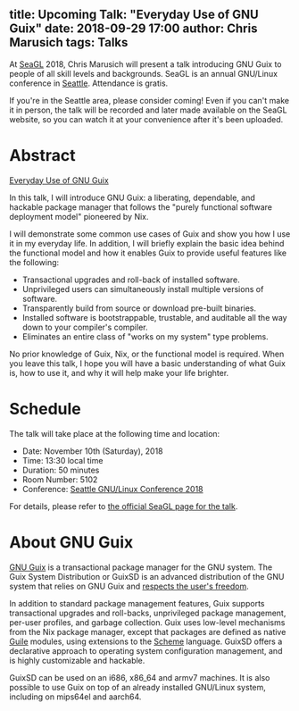 title: Upcoming Talk: "Everyday Use of GNU Guix"
date: 2018-09-29 17:00
author: Chris Marusich
tags: Talks
---

At [SeaGL](https://seagl.org/) 2018, Chris Marusich will present a
talk introducing GNU Guix to people of all skill levels and
backgrounds.  SeaGL is an annual GNU/Linux conference in
[Seattle](https://en.wikipedia.org/wiki/Seattle).  Attendance is
gratis.

If you're in the Seattle area, please consider coming!  Even if you
can't make it in person, the talk will be recorded and later made
available on the SeaGL website, so you can watch it at your
convenience after it's been uploaded.

# Abstract

[Everyday Use of GNU
Guix](https://osem.seagl.org/conferences/seagl2018/program/proposals/526)

In this talk, I will introduce GNU Guix: a liberating, dependable, and
hackable package manager that follows the "purely functional software
deployment model" pioneered by Nix.

I will demonstrate some common use cases of Guix and show you how I
use it in my everyday life. In addition, I will briefly explain the
basic idea behind the functional model and how it enables Guix to
provide useful features like the following:

* Transactional upgrades and roll-back of installed software.
* Unprivileged users can simultaneously install multiple versions of
  software.
* Transparently build from source or download pre-built binaries.
* Installed software is bootstrappable, trustable, and auditable all
  the way down to your compiler's compiler.
* Eliminates an entire class of "works on my system" type problems.

No prior knowledge of Guix, Nix, or the functional model is
required. When you leave this talk, I hope you will have a basic
understanding of what Guix is, how to use it, and why it will help
make your life brighter.

# Schedule

The talk will take place at the following time and location:

* Date: November 10th (Saturday), 2018
* Time: 13:30 local time
* Duration: 50 minutes
* Room Number: 5102
* Conference: [Seattle GNU/Linux Conference 2018](https://seagl.org)

For details, please refer to [the official SeaGL page for the
talk](https://osem.seagl.org/conferences/seagl2018/program/proposals/526).

# About GNU Guix

[GNU Guix](https://www.gnu.org/software/guix) is a transactional package
manager for the GNU system.  The Guix System Distribution or GuixSD is
an advanced distribution of the GNU system that relies on GNU Guix and
[respects the user's
freedom](https://www.gnu.org/distros/free-system-distribution-guidelines.html).

In addition to standard package management features, Guix supports
transactional upgrades and roll-backs, unprivileged package management,
per-user profiles, and garbage collection.  Guix uses low-level
mechanisms from the Nix package manager, except that packages are
defined as native [Guile](https://www.gnu.org/software/guile) modules,
using extensions to the [Scheme](http://schemers.org) language.  GuixSD
offers a declarative approach to operating system configuration
management, and is highly customizable and hackable.

GuixSD can be used on an i686, x86_64 and armv7 machines.  It is also
possible to use Guix on top of an already installed GNU/Linux system,
including on mips64el and aarch64.
